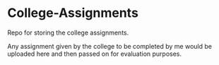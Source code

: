 # College-Assignments
Repo for storing the college assignments.

Any assignment given by the college to be completed by me would be uploaded here and then passed on for evaluation purposes.
